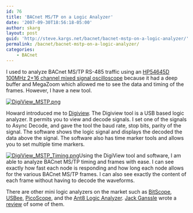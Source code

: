 ```yaml
---
id: 76
title: 'BACnet MS/TP on a Logic Analyzer'
date: '2007-09-30T18:56:18-05:00'
author: skarg
layout: post
guid: 'http://steve.kargs.net/bacnet/bacnet-mstp-on-a-logic-analyzer/'
permalink: /bacnet/bacnet-mstp-on-a-logic-analyzer/
categories:
    - BACnet
---
```


I used to analyze BACnet MS/TP RS-485 traffic using an [HP54645D 100MHz 2+16 channel mixed signal oscilloscope](http://www.home.agilent.com/agilent/product.jspx?cc=US&lc=eng&ckey=1000001438:epsg:pro&nid=-536902796.536880488.00&id=1000001438:epsg:pro) because it had a deep buffer and MegaZoom which allowed me to see the data and timing of the frames. However, I have a new tool.

[![DigiView_MSTP.png](http://steve.kargs.net/wp-content/uploads/2007/.thumbs/.DigiView_MSTP.png "DigiView_MSTP.png")](http://steve.kargs.net/wp-content/uploads/2007/DigiView_MSTP.png)

Howard introduced me to [Digiview](http://www.tech-tools.com/dv_main.htm). The Digiview tool is a USB based logic analyzer. It permits you to view and decode signals. I set one of the signals to Async Decode, and gave the tool the baud rate, stop bits, parity of the signal. The software shows the logic signal and displays the decoded the data above the signal. The software also has time marker tools and allows you to set multiple time markers.

[![DigiView_MSTP_Timing.png](http://steve.kargs.net/wp-content/uploads/2007/.thumbs/.DigiView_MSTP_Timing.png "DigiView_MSTP_Timing.png")](http://steve.kargs.net/wp-content/uploads/2007/DigiView_MSTP_Timing.png)Using the DigiView tool and software, I am able to analyze BACnet MS/TP timing and frames with ease. I can see exactly how fast each node is responding and how long each node allows for the various BACnet MS/TP frames. I can also see exactly the content of each frame without having to decode the waveforms.

There are other mini logic analyzers on the market such as [BitScope](http://www.bitscope.com/), [USBee](http://www.usbee.com/), [PicoScope](http://www.picotech.com/), and the [Ant8 Logic Analyzer](http://www.usb-instruments.com/). [Jack Ganssle](http://www.ganssle.com/) wrote a [review](http://www.ganssle.com/microscopes.pdf) of some of them.